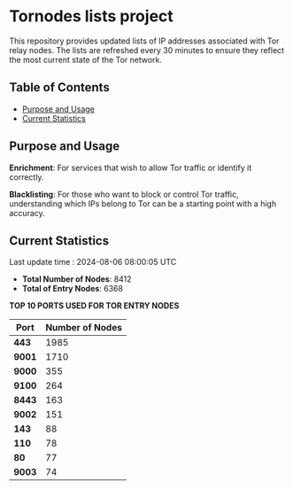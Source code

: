# Tornodes lists project

This repository provides updated lists of IP addresses associated with Tor relay nodes. The lists are refreshed every 30 minutes to ensure they reflect the most current state of the Tor network.

## Table of Contents

- [Purpose and Usage](#purpose-and-usage)
- [Current Statistics](#current-statistics)


## Purpose and Usage

**Enrichment**: For services that wish to allow Tor traffic or identify it correctly.

**Blacklisting**: For those who want to block or control Tor traffic, understanding which IPs belong to Tor can be a starting point with a high accuracy.

## Current Statistics

Last update time : 2024-08-06 08:00:05 UTC

- **Total Number of Nodes**: 8412
- **Total of Entry Nodes**: 6368

**TOP 10 PORTS USED FOR TOR ENTRY NODES**

| **Port** | **Number of Nodes** |
|------|-----------------|
| **443**   | 1985  |
| **9001**   | 1710  |
| **9000**   | 355  |
| **9100**   | 264  |
| **8443**   | 163  |
| **9002**   | 151  |
| **143**   | 88  |
| **110**   | 78  |
| **80**   | 77  |
| **9003**   | 74  |

